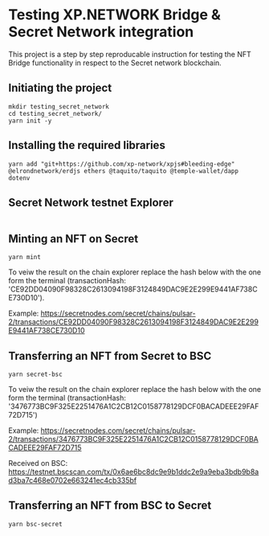 # Testing XP.NETWORK Bridge & Secret Network integration

This project is a step by step reproducable instruction for testing the NFT Bridge functionality in respect to the Secret network blockchain.

## Initiating the project
```
mkdir testing_secret_network
cd testing_secret_network/
yarn init -y
```

## Installing the required libraries
```
yarn add "git+https://github.com/xp-network/xpjs#bleeding-edge" @elrondnetwork/erdjs ethers @taquito/taquito @temple-wallet/dapp dotenv
```

## Secret Network testnet Explorer
```

```

## Minting an NFT on Secret
```
yarn mint
```
To veiw the result on the chain explorer replace the hash below with the one form the terminal (transactionHash: 'CE92DD04090F98328C2613094198F3124849DAC9E2E299E9441AF738CE730D10').

Example: https://secretnodes.com/secret/chains/pulsar-2/transactions/CE92DD04090F98328C2613094198F3124849DAC9E2E299E9441AF738CE730D10

## Transferring an NFT from Secret to BSC
```
yarn secret-bsc
```
To veiw the result on the chain explorer replace the hash below with the one form the terminal (transactionHash: '3476773BC9F325E2251476A1C2CB12C0158778129DCF0BACADEEE29FAF72D715')

Example: https://secretnodes.com/secret/chains/pulsar-2/transactions/3476773BC9F325E2251476A1C2CB12C0158778129DCF0BACADEEE29FAF72D715

Received on BSC: https://testnet.bscscan.com/tx/0x6ae6bc8dc9e9b1ddc2e9a9eba3bdb9b8ad3ba7c468e0702e663241ec4cb335bf


## Transferring an NFT from BSC to Secret
```
yarn bsc-secret
```
